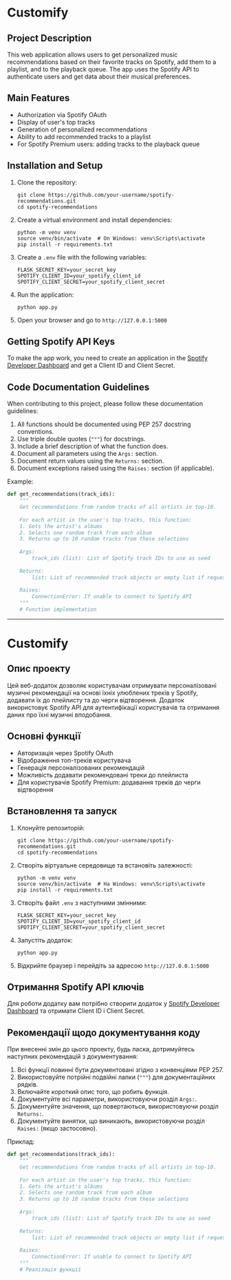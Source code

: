 # Customify

## Project Description

This web application allows users to get personalized music recommendations based on their favorite tracks on Spotify, add them to a playlist, and to the playback queue. The app uses the Spotify API to authenticate users and get data about their musical preferences.

## Main Features

- Authorization via Spotify OAuth
- Display of user's top tracks
- Generation of personalized recommendations
- Ability to add recommended tracks to a playlist
- For Spotify Premium users: adding tracks to the playback queue

## Installation and Setup

1. Clone the repository:
   ```
   git clone https://github.com/your-username/spotify-recommendations.git
   cd spotify-recommendations
   ```

2. Create a virtual environment and install dependencies:
   ```
   python -m venv venv
   source venv/bin/activate  # On Windows: venv\Scripts\activate
   pip install -r requirements.txt
   ```

3. Create a `.env` file with the following variables:
   ```
   FLASK_SECRET_KEY=your_secret_key
   SPOTIFY_CLIENT_ID=your_spotify_client_id
   SPOTIFY_CLIENT_SECRET=your_spotify_client_secret
   ```

4. Run the application:
   ```
   python app.py
   ```

5. Open your browser and go to `http://127.0.0.1:5000`

## Getting Spotify API Keys

To make the app work, you need to create an application in the [Spotify Developer Dashboard](https://developer.spotify.com/dashboard/) and get a Client ID and Client Secret.

## Code Documentation Guidelines

When contributing to this project, please follow these documentation guidelines:

1. All functions should be documented using PEP 257 docstring conventions.
2. Use triple double quotes (`"""`) for docstrings.
3. Include a brief description of what the function does.
4. Document all parameters using the `Args:` section.
5. Document return values using the `Returns:` section.
6. Document exceptions raised using the `Raises:` section (if applicable).

Example:
```python
def get_recommendations(track_ids):
    """
    Get recommendations from random tracks of all artists in top-10.
    
    For each artist in the user's top tracks, this function:
    1. Gets the artist's albums
    2. Selects one random track from each album
    3. Returns up to 10 random tracks from these selections
    
    Args:
        track_ids (list): List of Spotify track IDs to use as seed
        
    Returns:
        list: List of recommended track objects or empty list if request fails
        
    Raises:
        ConnectionError: If unable to connect to Spotify API
    """
    # Function implementation
```

---

# Customify

## Опис проекту

Цей веб-додаток дозволяє користувачам отримувати персоналізовані музичні рекомендації на основі їхніх улюблених треків у Spotify, додавати їх до плейлисту та до черги відтворення. Додаток використовує Spotify API для аутентифікації користувачів та отримання даних про їхні музичні вподобання.

## Основні функції

- Авторизація через Spotify OAuth
- Відображення топ-треків користувача
- Генерація персоналізованих рекомендацій
- Можливість додавати рекомендовані треки до плейлиста
- Для користувачів Spotify Premium: додавання треків до черги відтворення

## Встановлення та запуск

1. Клонуйте репозиторій:
   ```
   git clone https://github.com/your-username/spotify-recommendations.git
   cd spotify-recommendations
   ```

2. Створіть віртуальне середовище та встановіть залежності:
   ```
   python -m venv venv
   source venv/bin/activate  # На Windows: venv\Scripts\activate
   pip install -r requirements.txt
   ```

3. Створіть файл `.env` з наступними змінними:
   ```
   FLASK_SECRET_KEY=your_secret_key
   SPOTIFY_CLIENT_ID=your_spotify_client_id
   SPOTIFY_CLIENT_SECRET=your_spotify_client_secret
   ```

4. Запустіть додаток:
   ```
   python app.py
   ```

5. Відкрийте браузер і перейдіть за адресою `http://127.0.0.1:5000`

## Отримання Spotify API ключів

Для роботи додатку вам потрібно створити додаток у [Spotify Developer Dashboard](https://developer.spotify.com/dashboard/) та отримати Client ID і Client Secret.

## Рекомендації щодо документування коду

При внесенні змін до цього проекту, будь ласка, дотримуйтесь наступних рекомендацій з документування:

1. Всі функції повинні бути документовані згідно з конвенціями PEP 257.
2. Використовуйте потрійні подвійні лапки (`"""`) для документаційних рядків.
3. Включайте короткий опис того, що робить функція.
4. Документуйте всі параметри, використовуючи розділ `Args:`.
5. Документуйте значення, що повертаються, використовуючи розділ `Returns:`.
6. Документуйте винятки, що виникають, використовуючи розділ `Raises:` (якщо застосовно).

Приклад:
```python
def get_recommendations(track_ids):
    """
    Get recommendations from random tracks of all artists in top-10.
    
    For each artist in the user's top tracks, this function:
    1. Gets the artist's albums
    2. Selects one random track from each album
    3. Returns up to 10 random tracks from these selections
    
    Args:
        track_ids (list): List of Spotify track IDs to use as seed
        
    Returns:
        list: List of recommended track objects or empty list if request fails
        
    Raises:
        ConnectionError: If unable to connect to Spotify API
    """
    # Реалізація функції
```
